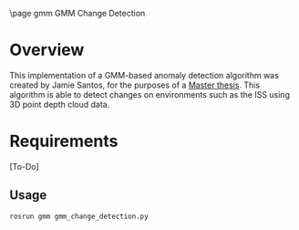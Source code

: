 \page gmm GMM Change Detection

# Overview

This implementation of a GMM-based anomaly detection algorithm was created by Jamie Santos, for the purposes of a [Master thesis]().
This algorithm is able to detect changes on environments such as the ISS using 3D point depth cloud data.

# Requirements
[To-Do]

## Usage

	rosrun gmm gmm_change_detection.py


